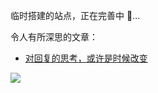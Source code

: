 临时搭建的站点，正在完善中 🔨...

令人有所深思的文章：

- [对回复的思考，或许是时候改变](https://sspai.com/post/62399)

![](./images/1.png)
